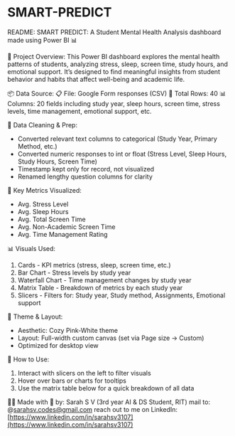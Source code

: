 # SMART-PREDICT

README: SMART PREDICT: A Student Mental Health Analysis dashboard made using Power BI 📊

📁 Project Overview:
This Power BI dashboard explores the mental health patterns of students, analyzing stress, sleep, screen time, study hours, and emotional support. It’s designed to find meaningful insights from student behavior and habits that affect well-being and academic life.

📦 Data Source:
📋 File: Google Form responses (CSV)
🧪 Total Rows: 40
📊 Columns: 20 fields including study year, sleep hours, screen time, stress levels, time management, emotional support, etc.

🧹 Data Cleaning & Prep:

* Converted relevant text columns to categorical (Study Year, Primary Method, etc.)
* Converted numeric responses to int or float (Stress Level, Sleep Hours, Study Hours, Screen Time)
* Timestamp kept only for record, not visualized
* Renamed lengthy question columns for clarity

🧠 Key Metrics Visualized:

* Avg. Stress Level
* Avg. Sleep Hours
* Avg. Total Screen Time
* Avg. Non-Academic Screen Time
* Avg. Time Management Rating

📊 Visuals Used:

1. Cards - KPI metrics (stress, sleep, screen time, etc.)
2. Bar Chart - Stress levels by study year
3. Waterfall Chart - Time management changes by study year
4. Matrix Table - Breakdown of metrics by each study year
5. Slicers - Filters for: Study year, Study method, Assignments, Emotional support

🎨 Theme & Layout:

* Aesthetic: Cozy Pink-White theme
* Layout: Full-width custom canvas (set via Page size → Custom)
* Optimized for desktop view

📌 How to Use:

1. Interact with slicers on the left to filter visuals
2. Hover over bars or charts for tooltips
3. Use the matrix table below for a quick breakdown of all data

🧑‍💻 Made with 💖 by:
Sarah S V
(3rd year AI & DS Student, RIT)
mail to: @[sarahsv.codes@gmail.com](mailto:sarahsv.codes@gmail.com)
reach out to me on LinkedIn:
[https://www.linkedin.com/in/sarahsv3107](https://www.linkedin.com/in/sarahsv3107)
